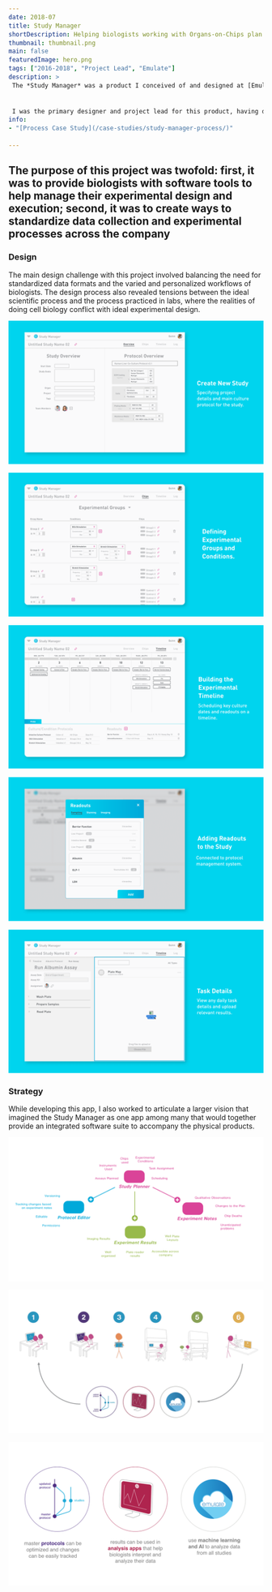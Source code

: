 ```yaml
---
date: 2018-07
title: Study Manager
shortDescription: Helping biologists working with Organs-on-Chips plan and execute experiments.
thumbnail: thumbnail.png
main: false
featuredImage: hero.png
tags: ["2016-2018", "Project Lead", "Emulate"]
description: >
 The *Study Manager* was a product I conceived of and designed at [Emulate](https://www.emulatebio.com) that helps cell biologist working with Organs-on-Chips to manage, plan, and execute their experimental studies, while also creating a centralized digital repository for all data generated from those studies, enabling future data science efforts.
 
 
 I was the primary designer and project lead for this product, having developed it out of an exploratory design discovery process. Over the course of a year, I created refined designs and developed the larger strategy for the product eventually handing the project off to a design and development team for prototyping.
info:
- "[Process Case Study](/case-studies/study-manager-process/)"

---
```


## The purpose of this project was twofold: first, it was to provide biologists with software tools to help manage their experimental design and execution; second, it was to create ways to standardize data collection and experimental processes across the company

### Design
The main design challenge with this project involved balancing the need for standardized data formats and the varied and personalized workflows of biologists. The design process also revealed tensions between the ideal scientific process and the process practiced in labs, where the realities of doing cell biology conflict with ideal experimental design. 

![UI design of the Create New Study page](./Study-Manager-02.png '#grid-column=wide-left / center')

![UI design of the Define Experimental Groups page](./Study-Manager-03.png '#grid-column=center / wide-right')

![UI design of the Experimental Timeline page](./Study-Manager-04.png '#grid-column=wide-left / center')

![UI design of Adding Readouts to a Study](./Study-Manager-05.png '#grid-column=center / wide-right')

![UI design of the Individal Task page](./Study-Manager-06.png '#grid-column=wide-left / center')

### Strategy
While developing this app, I also worked to articulate a larger vision that imagined the Study Manager as one app among many that would together provide an integrated software suite to accompany the physical products.

![Diagram outlining vision of the Study Manager](./Study-Manager-01.png '#grid-column=wide-left / wide-right')

![Storyboards of imagined use of the Study Manager](./Study-Manager-07.png '#grid-column=wide-left / center')

![Diagram listing key outcomes of the Study Manager](./Study-Manager-08.png '#grid-column=center / wide-right')